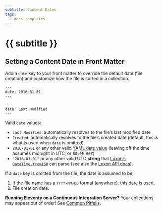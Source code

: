 ```yaml
---
subtitle: Content Dates
tags:
  - docs-templates
---
```

# {{ subtitle }}

## Setting a Content Date in Front Matter

Add a `date` key to your front matter to override the default date (file creation) and customize how the file is sorted in a collection.

```
---
date: 2016-01-01
---
```

```
---
date: Last Modified
---
```

Valid `date` values:

* `Last Modified`: automatically resolves to the file’s last modified date
* `Created`: automatically resolves to the file’s created date (default, this is what is used when `date` is omitted).
* `2016-01-01` or any other valid [YAML date value](http://yaml.org/type/timestamp.html) (leaving off the time assumes midnight in UTC, or `00:00:00Z`)
* `"2016-01-01"` or any other valid UTC **string** that [Luxon’s `DateTime.fromISO`](https://moment.github.io/luxon/docs/manual/parsing.html#parsing-technical-formats) can parse (see also the [Luxon API docs](https://moment.github.io/luxon/docs/class/src/datetime.js~DateTime.html#static-method-fromISO)).

If a `date` key is omitted from the file, the date is assumed to be:

1. If the file name has a `YYYY-MM-DD` format (anywhere), this date is used.
1. File creation date.

<div class="elv-callout elv-callout-warn"><strong>Running Eleventy on a Continuous Integration Server?</strong> Your collections may appear out of order! See <a href="/docs/pitfalls/#file-creation-dates-reset-on-continuous-integration-server">Common Pitfalls</a>.</div>
